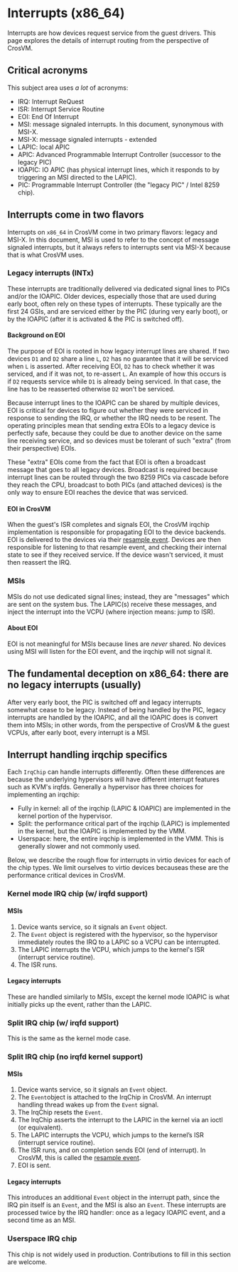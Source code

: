 # Interrupts (x86_64)

Interrupts are how devices request service from the guest drivers. This page explores the details of
interrupt routing from the perspective of CrosVM.

## Critical acronyms

This subject area uses *a lot* of acronyms:

- IRQ: Interrupt ReQuest
- ISR: Interrupt Service Routine
- EOI: End Of Interrupt
- MSI: message signaled interrupts. In this document, synonymous with MSI-X.
- MSI-X: message signaled interrupts - extended
- LAPIC: local APIC
- APIC: Advanced Programmable Interrupt Controller (successor to the legacy PIC)
- IOAPIC: IO APIC (has physical interrupt lines, which it responds to by triggering an MSI directed
  to the LAPIC).
- PIC: Programmable Interrupt Controller (the "legacy PIC" / Intel 8259 chip).

## Interrupts come in two flavors

Interrupts on `x86_64` in CrosVM come in two primary flavors: legacy and MSI-X. In this document,
MSI is used to refer to the concept of message signaled interrupts, but it always refers to
interrupts sent via MSI-X because that is what CrosVM uses.

### Legacy interrupts (INTx)

These interrupts are traditionally delivered via dedicated signal lines to PICs and/or the IOAPIC.
Older devices, especially those that are used during early boot, often rely on these types of
interrupts. These typically are the first 24 GSIs, and are serviced either by the PIC (during very
early boot), or by the IOAPIC (after it is activated & the PIC is switched off).

#### Background on EOI

The purpose of EOI is rooted in how legacy interrupt lines are shared. If two devices `D1` and `D2`
share a line `L`, `D2` has no guarantee that it will be serviced when `L` is asserted. After
receiving EOI, `D2` has to check whether it was serviced, and if it was not, to re-assert `L`. An
example of how this occurs is if `D2` requests service while `D1` is already being serviced. In that
case, the line has to be reasserted otherwise `D2` won't be serviced.

Because interrupt lines to the IOAPIC can be shared by multiple devices, EOI is critical for devices
to figure out whether they were serviced in response to sending the IRQ, or whether the IRQ needs to
be resent. The operating principles mean that sending extra EOIs to a legacy device is perfectly
safe, because they could be due to another device on the same line receiving service, and so devices
must be tolerant of such "extra" (from their perspective) EOIs.

These "extra" EOIs come from the fact that EOI is often a broadcast message that goes to all legacy
devices. Broadcast is required because interrupt lines can be routed through the two 8259 PICs via
cascade before they reach the CPU, broadcast to both PICs (and attached devices) is the only way to
ensure EOI reaches the device that was serviced.

#### EOI in CrosVM

When the guest's ISR completes and signals EOI, the CrosVM irqchip implementation is responsible for
propagating EOI to the device backends. EOI is delivered to the devices via their
[resample event](https://crosvm.dev/doc/devices/struct.IrqLevelEvent.html). Devices are then
responsible for listening to that resample event, and checking their internal state to see if they
received service. If the device wasn't serviced, it must then reassert the IRQ.

### MSIs

MSIs do not use dedicated signal lines; instead, they are "messages" which are sent on the system
bus. The LAPIC(s) receive these messages, and inject the interrupt into the VCPU (where injection
means: jump to ISR).

#### About EOI

EOI is not meaningful for MSIs because lines are *never* shared. No devices using MSI will listen
for the EOI event, and the irqchip will not signal it.

## The fundamental deception on x86_64: there are no legacy interrupts (usually)

After very early boot, the PIC is switched off and legacy interrupts somewhat cease to be legacy.
Instead of being handled by the PIC, legacy interrupts are handled by the IOAPIC, and all the IOAPIC
does is convert them into MSIs; in other words, from the perspective of CrosVM & the guest VCPUs,
after early boot, every interrupt is a MSI.

## Interrupt handling irqchip specifics

Each `IrqChip` can handle interrupts differently. Often these differences are because the underlying
hypervisors will have different interrupt features such as KVM's irqfds. Generally a hypervisor has
three choices for implementing an irqchip:

- Fully in kernel: all of the irqchip (LAPIC & IOAPIC) are implemented in the kernel portion of the
  hypervisor.
- Split: the performance critical part of the irqchip (LAPIC) is implemented in the kernel, but the
  IOAPIC is implemented by the VMM.
- Userspace: here, the entire irqchip is implemented in the VMM. This is generally slower and not
  commonly used.

Below, we describe the rough flow for interrupts in virtio devices for each of the chip types. We
limit ourselves to virtio devices becauseas these are the performance critical devices in CrosVM.

### Kernel mode IRQ chip (w/ irqfd support)

#### MSIs

1. Device wants service, so it signals an `Event` object.
1. The `Event` object is registered with the hypervisor, so the hypervisor immediately routes the
   IRQ to a LAPIC so a VCPU can be interrupted.
1. The LAPIC interrupts the VCPU, which jumps to the kernel's ISR (interrupt service routine).
1. The ISR runs.

#### Legacy interrupts

These are handled similarly to MSIs, except the kernel mode IOAPIC is what initially picks up the
event, rather than the LAPIC.

### Split IRQ chip (w/ irqfd support)

This is the same as the kernel mode case.

### Split IRQ chip (no irqfd kernel support)

#### MSIs

1. Device wants service, so it signals an `Event` object.
1. The `Event`object is attached to the IrqChip in CrosVM. An interrupt handling thread wakes up
   from the `Event` signal.
1. The IrqChip resets the `Event`.
1. The IrqChip asserts the interrupt to the LAPIC in the kernel via an ioctl (or equivalent).
1. The LAPIC interrupts the VCPU, which jumps to the kernel’s ISR (interrupt service routine).
1. The ISR runs, and on completion sends EOI (end of interrupt). In CrosVM, this is called the
   [resample event](https://crosvm.dev/doc/devices/struct.IrqLevelEvent.html).
1. EOI is sent.

#### Legacy interrupts

This introduces an additional `Event` object in the interrupt path, since the IRQ pin itself is an
`Event`, and the MSI is also an `Event`. These interrupts are processed twice by the IRQ handler:
once as a legacy IOAPIC event, and a second time as an MSI.

### Userspace IRQ chip

This chip is not widely used in production. Contributions to fill in this section are welcome.
